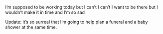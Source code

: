 I’m supposed to be working today but I can’t I can’t I want to be there but I wouldn’t make it in time and I’m so sad

Update: it’s so surreal that I’m going to help plan a funeral and a baby shower at the same time.

